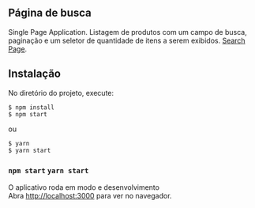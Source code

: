 ## Página de busca

Single Page Application.  Listagem de produtos com um campo de busca, paginação e um seletor de quantidade de itens a serem exibidos. [Search Page](https://search--page.herokuapp.com/).




## Instalação

No diretório do projeto, execute:

```shell
$ npm install
$ npm start
```
ou 

```shell
$ yarn
$ yarn start
```


### `npm start` `yarn start`

O aplicativo roda em modo e desenvolvimento<br>
Abra [http://localhost:3000](http://localhost:3000) para ver no navegador.


